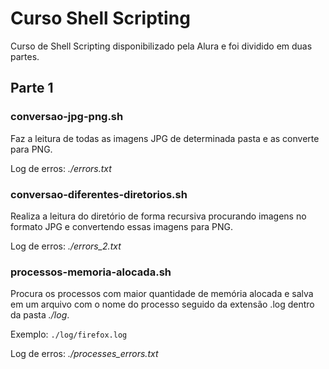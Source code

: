 # Curso Shell Scripting

Curso de Shell Scripting disponibilizado pela Alura e foi dividido em duas partes.

## Parte 1

### conversao-jpg-png.sh
Faz a leitura de todas as imagens JPG de determinada pasta e as converte para PNG.

Log de erros: *./errors.txt*

### conversao-diferentes-diretorios.sh
Realiza a leitura do diretório de forma recursiva procurando imagens no formato JPG e convertendo essas imagens para PNG.

Log de erros: *./errors_2.txt*

### processos-memoria-alocada.sh
Procura os processos com maior quantidade de memória alocada e salva em um arquivo com o nome do processo seguido da extensão .log dentro da pasta *./log*.

Exemplo: `./log/firefox.log`

Log de erros: *./processes_errors.txt*

